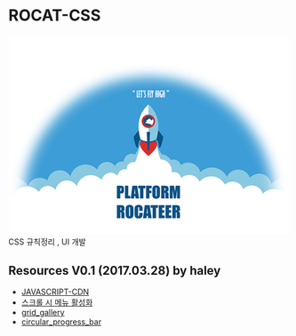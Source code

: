 # ROCAT-CSS 

![](4f8410_519721a2656d4ae782828335e97aa5cb.png)  CSS 규칙정리 , UI 개발

## Resources V0.1 (2017.03.28) by haley
* [JAVASCRIPT-CDN](https://github.com/rocateer/ROCAT-CSS/wiki/JAVASCRIPT-CDN)
* [스크롤 시 메뉴 활성화](https://github.com/rocateer/ROCAT-CSS/wiki/%EC%8A%A4%ED%81%AC%EB%A1%A4-%EC%8B%9C-%EB%A9%94%EB%89%B4-%ED%99%9C%EC%84%B1%ED%99%94)
* [grid_gallery](https://github.com/rocateer/ROCAT-CSS/tree/master/grid_gallery)
* [circular_progress_bar](https://github.com/rocateer/ROCAT-CSS/tree/master/circular_progress_bar)

